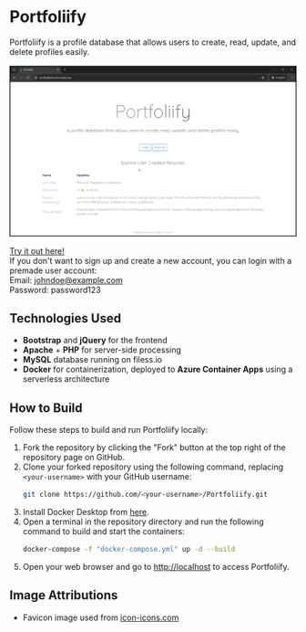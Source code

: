 # Portfoliify

Portfoliify is a profile database that allows users to create, read, update, and delete profiles easily.

![Demo of Portfoliify](demo.gif)

[Try it out here!](https://portfoliify.brookmaodev.me/)  
If you don't want to sign up and create a new account, you can login with a premade user account:  
Email: johndoe@example.com  
Password: password123

## Technologies Used

- **Bootstrap** and **jQuery** for the frontend
- **Apache** + **PHP** for server-side processing
- **MySQL** database running on filess.io
- **Docker** for containerization, deployed to **Azure Container Apps** using a serverless architecture

## How to Build

Follow these steps to build and run Portfoliify locally:

1. Fork the repository by clicking the "Fork" button at the top right of the repository page on GitHub.
2. Clone your forked repository using the following command, replacing `<your-username>` with your GitHub username:
   ```bash
   git clone https://github.com/<your-username>/Portfoliify.git
   ```
3. Install Docker Desktop from [here](https://www.docker.com/products/docker-desktop).
4. Open a terminal in the repository directory and run the following command to build and start the containers:
   ```bash
   docker-compose -f "docker-compose.yml" up -d --build
   ```
5. Open your web browser and go to [http://localhost](http://localhost) to access Portfoliify.

## Image Attributions

- Favicon image used from [icon-icons.com](https://icon-icons.com/icon/database/102857)
